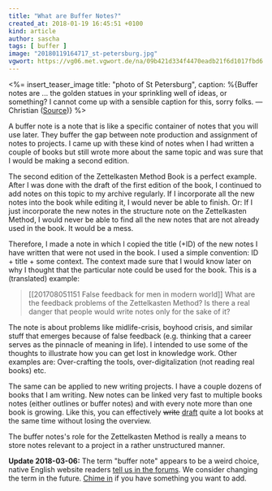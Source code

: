 ```yaml
---
title: "What are Buffer Notes?"
created_at: 2018-01-19 16:45:51 +0100
kind: article
author: sascha
tags: [ buffer ]
image: "20180119164717_st-petersburg.jpg"
vgwort: https://vg06.met.vgwort.de/na/09b421d334f4470eadb21f6d1017fbd6
---
```


<%= insert_teaser_image title: "photo of St Petersburg", caption: %{Buffer notes are ... the golden statues in your sprinkling well of ideas, or something? I cannot come up with a sensible caption for this, sorry folks. &mdash;Christian (<a href="https://pixabay.com/de/st-petersburg-springbrunnen-2930123/">Source</a>)} %>

A buffer note is a note that is like a specific container of notes that you will use later. They buffer the gap between note production and assignment of notes to projects. I came up with these kind of notes when I had written a couple of books but still wrote more about the same topic and was sure that I would be making a second edition.

The second edition of the Zettelkasten Method Book is a perfect example. After I was done with the draft of the first edition of the book, I continued to add  notes on this topic to my archive regularly. If I incorporate all the new notes into the book while editing it, I would never be able to finish. Or: If I just incorporate the new notes in the structure note on the Zettelkasten Method, I would never be able to find all the new notes that are not already used in the book. It would be a mess.

Therefore, I made a note in which I copied the title (+ID) of the new notes I have written that were not used in the book. I used a simple convention: ID + title + some context. The context made sure that I would know later on why I thought that the particular note could be used for the book. This is a (translated) example:

> [[201708051151 False feedback for men in modern world]] What are the feedback problems of the Zettelkasten Method? Is there a real danger that people would write notes only for the sake of it?

The note is about problems like midlife-crisis, boyhood crisis, and similar stuff that emerges because of false feedback (e.g. thinking that a career serves as the pinnacle of meaning in life). I intended to use some of the thoughts to illustrate how you can get lost in knowledge work. Other examples are: Over-crafting the tools, over-digitalization (not reading real books) etc. 

The same can be applied to new writing projects. I have a couple dozens of books that I am writing. New notes can be linked very fast to multiple books notes (either outlines or buffer notes) and with every note more than one book is growing. Like this, you can effectively <del>write</del> <ins>draft</ins> quite a lot books at the same time without losing the overview.

The buffer notes's role for the Zettelkasten Method is really a means to store notes relevant to a project in a rather unstructured manner.

**Update 2018-03-06:** The term "buffer note" appears to be a weird choice, native English website readers [tell us in the forums][buffer-forum]. We consider changing the term in the future. [Chime in][buffer-forum] if you have something you want to add.

[buffer-forum]: https://forum.zettelkasten.de/discussion/122/what-are-buffer-notes
